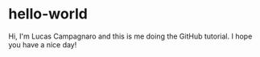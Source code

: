 # hello-world

Hi, I'm Lucas Campagnaro and this is me doing the GitHub tutorial. I hope you have a nice day!
